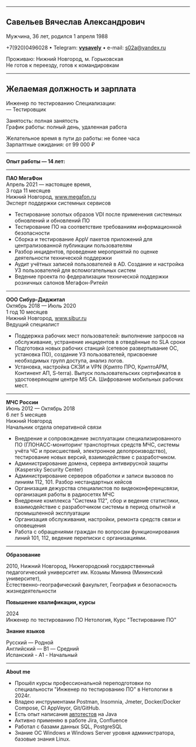___
## Савельев Вячеслав Александрович  
Мужчина, 36 лет, родился 1 апреля 1988  

+7(920)0496028 • Telegram: [**vysavely**](@vysavely) • e-mail: s02a@yandex.ru  

Проживаю: Нижний Новгород, м. Горьковская  
Не готов к переезду, готов к командировкам  
___
## Желаемая должность и зарплата
Инженер по тестированию
Специализации:  
—  Тестировщик

Занятость: полная занятость  
График работы: полный день, удаленная работа  

Желательное время в пути до работы: не более часа  
Зарпалтные ожидания: от 99 000 ₽
___
**Опыт работы — 14 лет:** <br>
___
**ПАО МегаФон**  
Апрель 2021 — настоящее время,  
3 года 11 месяцев  
Нижний Новгород, www.megafon.ru  
Эксперт поддержки системных сервисов  

- Тестирование золотых образов VDI после применения системных обновлений и обновлений ПО
- Тестирование ПО на соответствие требованиям информационной безопасности
- Сборка и тестирование AppV пакетов приложений для централизованной публикации пользователям
- Разбор инцидентов, проведение мероприятий по оценке деятельности технической поддержки
- Аудит учётных записей пользователей в AD. Создание и настройка УЗ пользователей для вспомогательных систем
- Ведение проекта по федерализации технической поддержки розничных салонов Мегафон-Ритейл
___
**ООО Сибур-Диджитал**  
Октябрь 2018 — Июль 2020 <br>
1 год 10 месяцев  
Нижний Новгород, www.sibur.ru  
Ведущий специалист

- Поддержка рабочих мест пользователей: выполнение запросов на обслуживание, устранение инцидентов в отведённые по SLA сроки
- Подготовка новых рабочих станций (сетевое развертывание ОС, установка ПО), создание УЗ пользователей, присвоение необходимых групп доступа, анализ логов.
- Установка, настройка СКЗИ и VPN (Крипто ПРО, КриптоАРМ, Континент АП, S-terra). Выпуск пользовательских сертификатов в удостоверяющем центре MS CA. Шифрование мобильных рабочих мест.
___
**МЧС России**  
Июнь 2012 — Октябрь 2018  
6 лет 5 месяцев    
Нижний Новгород  
Начальник отдела оперативной связи  
- Внедрение и сопровождение эксплуатации специализированного ПО (ГЛОНАСС-мониторинг транспортных средств МЧС, системы учёта ЧС и происшествий, электронное делопроизводство), тестирование новых версий, взаимодействие с разработчиком.
- Администрирование домена, сервера антивирусной защиты (Kaspersky Security Center) 
- Администрирование серверов обработки и записи вызовов по линиям 112, 101. Разбор нестандартных кейсов
- Организация дежурства специалистов по видеоконференцсвязи, организация работы в радиосетях МЧС
- Внедрение комплекса "Система 112", сбор и ведение статистики, взаимодействие с разработчиком системы в период опытной и промышленной эксплуатации
- Организация обслуживания, настройки, ремонта средств связи и оповещения
- Работа с обращениями граждан по вопросам функционирования линий 101, 112, ведение переписки с организациями.
___
**Образование**

2010, Нижний Новгород, Нижегородский государственный педагогический университет им. Козьмы Минина (Мининский университет),  
Естественно-географический факультет, География и безопасность жизнедеятельности

**Повышение квалификации, курсы**

2024  
Инженер по тестированию ПО
Нетология, Курс "Тестирование ПО"

**Знание языков**

Русский — Родной  
Английский — B1 — Средний  
Испанский - A1 - Начальный  
___

**About me**
- Прошëл курсы профессиональной переподготовки по специальности "Инженер по тестированию ПО" в Нетологии в 2024г.
- Владею инструментами Postman, Insomnia, Jmeter, Docker/Docker Compose, CI AppVeyor, Git/GitHub.
- Есть опыт написания [автотестов](https://github.com/vysavely?tab=repositories) на Java
- Активно применяю в работе Jira, Confluence
- Работал с базами данных SQL, PostgreSQL
- Знание ОС Windows и Windows Server уровня администратора, базовые знания Linux.

